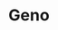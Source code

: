 ---
layout: project
weight: 3
title:  "Geno"
lang: fi
published: 2017
categories: music_video
category: Musiikkivideo
theme: mars
liftup: true
liftup_image:
  src: projects/geno_cover.jpg
  alt: "Lähikuva astronautista G-kestävyystestissä."
description: "Kuvasimme musiikkivideon Sisareen Geno-kappaleelle heidän albumin julkaisun yhteyteen."
tagline: "Avaruusteemainen musiikkivideo Sisareelle"
crew:
  director: "Otto Heikola"
  producer: "Valtteri Munkki"
  color: "Valtteri Munkki"
  editor: "Anniina Kauttonen"
---